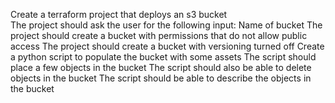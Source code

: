 Create a terraform project that deploys an s3 bucket    
    The project should ask the user for the following input:
        Name of bucket
    The project should create a bucket with permissions that do not allow public access 
    The project should create a bucket with versioning turned off
Create a python script to populate the bucket with some assets 
    The script should place a few objects in the bucket
    The script should also be able to delete objects in the bucket
    The script should be able to describe the objects in the bucket